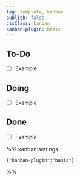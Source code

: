 ```yaml
---
tag: template, kanban
publish: false
cssClass: kanban
kanban-plugin: basic
---
```


## To-Do

- [ ] Example


## Doing

- [ ] Example


## Done

- [ ] Example




%% kanban:settings
```
{"kanban-plugin":"basic"}
```
%%